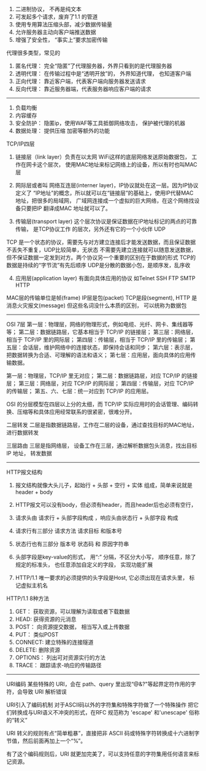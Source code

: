 1. 二进制协议， 不再是纯文本
2. 可发起多个请求，废弃了1.1 的管道
3. 使用专用算法压缩头部，减少数据传输量
4. 允许服务器主动向客户端推送数据
5. 增强了安全性， “事实上”要求加密传输

代理很多类型，常见的
1. 匿名代理： 完全“隐匿”了代理服务器，外界只看到的是代理服务器
2. 透明代理： 在传输过程中是“透明开放”的， 外界知道代理， 也知道客户端
3. 正向代理： 靠近客户端，代表客户端向服务器发送请求
4. 反向代理： 靠近服务器端，代表服务器响应客户端的请求
-----------------------------------
1. 负载均衡
2. 内容缓存
3. 安全防护： 隐匿ip，使用WAF等工具抵御网络攻击， 保护被代理的机器
4. 数据处理： 提供压缩 加密等额外的功能




TCP/IP四层
1. 链接层（link layer）负责在以太网 WiFi这样的底层网络发送原始数据包，
工作在网卡这个层次， 使用MAC地址来标记网络上的设备，所以有时也叫MAC层

2.  网际层或者叫 网络互连层(interner layer)，IP协议就处在这一层。因为IP协议定义了
“IP地址”的概念，所以就可以在“链接层”的基础上，使用IP代替MAC 地址，把很多的局域网，
广域网连接成一个虚拟的巨大网络，在这个网络找设备只要把IP 翻译成MAC 地址就可以了。

3. 传输层(transport layer) 这个层次协议是保证数据在IP地址标记的两点的可靠传输， 是TCP协议工作
的层次，另外还有它的一个小伙伴 UDP

TCP 是一个状态的协议，需要先与对方建立连接后才能发送数据，而且保证数据不丢失不重复，UDP比较简单，无状态
不需要先建立连接就可以随意发送数据，但不保证数据一定发到对方。两个协议另一个重要的区别在于数据的形式
TCP的数据是持续的“字节流”有先后顺序
UDP是分散的数据小包，是顺序发，乱序收


4. 应用层(application layer)   有面向具体应用的协议 如Telnet SSH FTP  SMTP HTTP

MAC层的传输单位是帧(frame) IP层是包(packet)  TCP是段(segment),  HTTP 是消息火灾报文(message)
但这些名词没什么本质的区别， 可以统称为数据包

-------------------------------
OSI 7层
第一层：物理层，网络的物理形式，例如电缆、光纤、网卡、集线器等等；
第二层：数据链路层，它基本相当于 TCP/IP 的链接层；
第三层：网络层，相当于 TCP/IP 里的网际层；
第四层：传输层，相当于 TCP/IP 里的传输层；
第五层：会话层，维护网络中的连接状态，即保持会话和同步；
第六层：表示层，把数据转换为合适、可理解的语法和语义；
第七层：应用层，面向具体的应用传输数据。

第一层：物理层，TCP/IP 里无对应；
第二层：数据链路层，对应 TCP/IP 的链接层；
第三层：网络层，对应 TCP/IP 的网际层；
第四层：传输层，对应 TCP/IP 的传输层；
第五、六、七层：统一对应到 TCP/IP 的应用层。

OSI 的分层模型在四层以上分的太细，而 TCP/IP 实际应用时的会话管理、编码转换、压缩等和具体应用经常联系的很紧密，很难分开。

二层转发 二层是指数据链路层，工作在二层的设备，通过查找目标的MAC地址， 进行数据转发

三层路由 三层是指网络层， 设备工作在三层，通过解析数据包头消息，找出目标IP 地址， 转发数据


-----------------------------------------
HTTP报文结构
1. 报文结构就像大头儿子，起始行 + 头部 + 空行 + 实体 组成，简单来说就是 header + body 

2. HTTP报文可以没有body，但必须有header，而且header后也必须有空行， 

3. 请求头由 请求行 + 头部字段构成 ，响应头由状态行 + 头部字段 构成

4. 请求行有三部分    请求方法   请求目标 和版本号

5. 状态行也有三部分  版本号   状态码 和   原因字符串

6. 头部字段是key-value的形式， 用“:” 分隔，不区分大小写， 顺序任意，除了规定的标准头，
也任意添加自定义的字段， 实现功能扩展

7. HTTP/1.1  唯一要求的必须提供的头字段是Host, 它必须出现在请求头里， 标记虚拟主机名

HTTP/1.1  8种方法
1. GET： 获取资源，可以理解为读取或者下载数据
2. HEAD: 获得资源的元消息
3. POST： 向资源提交数据， 相当写入或上传数据
4. PUT： 类似POST
5. CONNECT:  建立特殊的连接隧道
6. DELETE:   删除资源
7. OPTIONS： 列出可对资源实行的方法
8. TRACE： 跟踪请求-响应的传输路径

-------------------------------
URI编码
某些特殊的 URI，会在 path、query 里出现“@&?"等起界定符作用的字符，会导致 URI 解析错误

URI引入了编码机制  对于ASCII码以外的字符集和特殊字符做了一个特殊操作
把它们转换成与URI语义不冲突的形式，在RFC 规范称为 'escape' 和'unescape' 俗称的“转义”

URI 转义的规则有点“简单粗暴”，直接把非 ASCII 码或特殊字符转换成十六进制字节值，然后前面再加上一个“%”。

有了这个编码规则后，URI 就更加完美了，可以支持任意的字符集用任何语言来标记资源。



